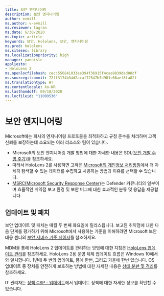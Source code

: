 ```yaml
---
title: 보안 엔지니어링
description: 보안 엔지니어링
author: evmill
ms.author: v-evmill
ms.reviewer: tagran
ms.date: 6/30/2020
ms.topic: article
keywords: 보안, Hololens, 보안, 엔지니어링
ms.prod: hololens
ms.sitesec: library
ms.localizationpriority: high
manager: yannisle
appliesto:
- HoloLens 2
ms.openlocfilehash: cecc556841033ee394f36915f4cae8839dad08df
ms.sourcegitcommit: 72ff3174b34d2acaf72547b7d981c66aef8fa82f
ms.translationtype: HT
ms.contentlocale: ko-KR
ms.lasthandoff: 09/10/2020
ms.locfileid: "11009536"
---
```

# 보안 엔지니어링

Microsoft에는 회사의 엔지니어링 프로토콜을 최적화하고 규정 준수를 처리하며 고객 신뢰를 보장하는데 소요되는 여러 리소스와 팀이 있습니다. 

  * Microsoft의 보안 엔지니어링 개발 방법에 대한 자세한 내용은 SDL([보안 개발 수명 주기](https://www.microsoft.com/securityengineering/sdl))을 참조하세요.
  * 따라서 HoloLens 2를 사용하면 고객은 [Microsoft의 개인정보 처리방침](https://privacy.microsoft.com/)에서 더 자세히 탐색할 수 있는 데이터를 수집하고 사용하는 방법과 이유를 선택할 수 있습니다. 
  * [MSRC(Microsoft Security Response Center)](https://www.microsoft.com/msrc)는 Defender 커뮤니티의 일부이며 효율적인 취약점 보고 환경 및 보안 버그에 대한 효과적인 분류 및 응답을 제공합니다. 

## 업데이트 및 패치

보안 업데이트 및 패치는 매월 두 번째 화요일에 릴리스됩니다. 보고된 취약점에 대한 다음 단계를 평가하기 위해 Microsoft에서 사용하는 기준을 이해하려면 Microsoft 보안 대응 센터의 [보안 서비스 기준 페이지](https://www.microsoft.com/msrc/windows-security-servicing-criteria)를 참조하세요. 

MDM을 통해 HoloLens 2 업데이트를 관리하는 방법에 대한 지침은 [HoloLens 업데이트 관리](https://docs.microsoft.com/hololens/hololens-updates)를 참조하세요. HoloLens 2용 운영 체제 업데이트 흐름은 Windows 10에서와 일치합니다. 1년에 두 번의 업데이트, 봄에 한번, 그리고 가을에 한번 있습니다. OS 업데이트 중 장치를 안전하게 보호하는 방법에 대한 자세한 내용은 [상태 분판 및 격리](security-state-separation-isolation.md)를 참조하세요. 

IT 관리자는 [정책 CSP - 업데이트](https://docs.microsoft.com/windows/client-management/mdm/policy-csp-update)에서 업데이트 정책에 대한 자세한 정보를 확인할 수 있습니다. 
